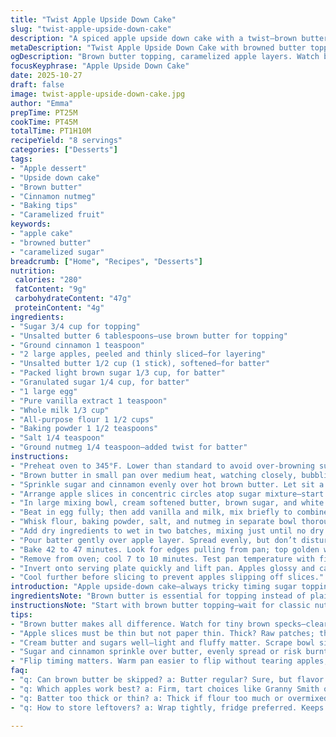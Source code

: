 ```yaml
---
title: "Twist Apple Upside Down Cake"
slug: "twist-apple-upside-down-cake"
description: "A spiced apple upside down cake with a twist—brown butter replaces plain butter in the topping, adding depth. Slightly adjusted sugar amounts for balanced sweetness. Steps reordered for better layering and timing. Sensory cues prioritized over strict minutes—watch for caramelizing sugar and soft apples before covering with batter. Baked until toothpick clean and edges pulling from pan. Serves eight; calorie count moderate with classic warm cinnamon and nutmeg sparking the aroma."
metaDescription: "Twist Apple Upside Down Cake with browned butter topping, caramelized apples, warm cinnamon and nutmeg. Watch sugar melt and apples soften before batter. Serves eight."
ogDescription: "Brown butter topping, caramelized apple layers. Watch bubbling sugar and soft apples. Flip warm, cool before slicing. Old-school apple upside down, reimagined."
focusKeyphrase: "Apple Upside Down Cake"
date: 2025-10-27
draft: false
image: twist-apple-upside-down-cake.jpg
author: "Emma"
prepTime: PT25M
cookTime: PT45M
totalTime: PT1H10M
recipeYield: "8 servings"
categories: ["Desserts"]
tags:
- "Apple dessert"
- "Upside down cake"
- "Brown butter"
- "Cinnamon nutmeg"
- "Baking tips"
- "Caramelized fruit"
keywords:
- "apple cake"
- "browned butter"
- "caramelized sugar"
breadcrumb: ["Home", "Recipes", "Desserts"]
nutrition: 
 calories: "280"
 fatContent: "9g"
 carbohydrateContent: "47g"
 proteinContent: "4g"
ingredients:
- "Sugar 3/4 cup for topping"
- "Unsalted butter 6 tablespoons—use brown butter for topping"
- "Ground cinnamon 1 teaspoon"
- "2 large apples, peeled and thinly sliced—for layering"
- "Unsalted butter 1/2 cup (1 stick), softened—for batter"
- "Packed light brown sugar 1/3 cup, for batter"
- "Granulated sugar 1/4 cup, for batter"
- "1 large egg"
- "Pure vanilla extract 1 teaspoon"
- "Whole milk 1/3 cup"
- "All-purpose flour 1 1/2 cups"
- "Baking powder 1 1/2 teaspoons"
- "Salt 1/4 teaspoon"
- "Ground nutmeg 1/4 teaspoon—added twist for batter"
instructions:
- "Preheat oven to 345°F. Lower than standard to avoid over-browning sugar topping too fast."
- "Brown butter in small pan over medium heat, watching closely, bubbling and nutty smell forms; pour into 9-inch round cake pan. Swirl to coat bottom evenly."
- "Sprinkle sugar and cinnamon evenly over hot brown butter. Let sit a minute; sugar melts slightly, smells rich and caramelized."
- "Arrange apple slices in concentric circles atop sugar mixture—start outer edge, overlap neatly working inwards, tighter layers prevent gaps where batter could seep in."
- "In large mixing bowl, cream softened butter, brown sugar, and white sugar together on medium-high speed until light and fluffy—about 3 minutes. Scrape bowl sides often."
- "Beat in egg fully; then add vanilla and milk, mix briefly to combine."
- "Whisk flour, baking powder, salt, and nutmeg in separate bowl thoroughly."
- "Add dry ingredients to wet in two batches, mixing just until no dry flour streaks remain. Don’t overmix; avoids tough crumb."
- "Pour batter gently over apple layer. Spread evenly, but don’t disturb fruit placement."
- "Bake 42 to 47 minutes. Look for edges pulling from pan; top golden with cracked surface. Insert toothpick into center; clean means done."
- "Remove from oven; cool 7 to 10 minutes. Test pan temperature with fingertips before flipping. Run thin knife around sides to separate cake from pan; flipping while warm prevents sticking."
- "Invert onto serving plate quickly and lift pan. Apples glossy and caramelized on top."
- "Cool further before slicing to prevent apples slipping off slices."
introduction: "Apple upside-down cake—always tricky timing sugar topping and batter balance. Tried simple butter topping; burned once. Brown butter swap? Game changer. Brings warm nutty aroma, deep caramel tones, richer flavor. Apple layering important; neat circles trap juices, making apple layer tender but not mushy. Patience during flipping key—hot pan risks tears, cold means stuck mess. This one walks the line. Cinnamon stays but nutmeg sneaks in—adds complexity. Sugars trimmed down a bit, buyers remorse on overly sweet versions. Bake slower than usual; hot sugar burns fast. Smell tells you when caramel’s ready—bubbly, dark amber, luscious. When cake’s golden crust cracks, test toothpick and edges pulling from pan. Cooling lets juices firm up. Always a crowd pleaser with that sticky caramel-apple crown."
ingredientsNote: "Brown butter is essential for topping instead of plain butter here—improves depth, aroma, prevents quick burning in oven. Use unsalted butter throughout to control salt levels. Apples choice matters; tart firm apples like Granny Smith or Honeycrisp resist mushiness but yield enough softness. Thin slices layer better, promote even caramelization. Vanilla extract crucial for sweet balance. Nutmeg subtle but perceptible—don't skip. Milk adds moisture; whole milk preferred but sub with buttermilk for tang. Flour is all-purpose; cake flour possible but slightly heavier crumb here is good. Sugar slightly lowered from original; caramel topping balance avoids overwhelming sweetness. Cinnamon truthfully indispensable, but measure suits personal taste. Salt: just a pinch to highlight flavors; omit aftercare could dull batter. Keep ingredients at room temp, eggs especially, for proper creaming and emulsification."
instructionsNote: "Start with brown butter topping—wait for classic nutty aroma and tiny brown specks in butter (clarity but not burnt). Pouring into springform or parchment lined pan helps release later. Sugar and cinnamon distributes caramel flavor; sprinkle evenly or risk dense burnt spots. Apple slices must be thin—not paper but no chunk; thick slices bake unevenly—some raw, some mush. Arrange with purpose—overlapping but avoid gaps. Cream butter and sugars well; lightness here impacts final rise and crumb. Careful folding dry ingredients—over mixing develops gluten, toughens cake. Pour batter cautiously on apples; don’t disrupt arrangement or drip between layers too much, which can create drying. Oven temp moderate—slightly lowered prevents early topping burn. Look for classic signs: edges pulling, tops golden and cracked, toothpick test clean. Cooling time crucial—too hot to flip and cake smashes, too cold and topping sticks. Knife around edges essential for neat release. Flip with confidence; serve warm but not hot. Texture with tender crumb and caramelized apples on top, the hallmark. Adjust baking time ±5 minutes based on how apple softness and caramelization progresses. Use toothpick and look for bubbling sugar around edges as cues."
tips:
- "Brown butter makes all difference. Watch for tiny brown specks—clear but not burnt. Aroma deep, nutty has to be right. Ready when smell changes, not just color. Pour hot into pan so sugar melts evenly. Skip if butter too cold."
- "Apple slices must be thin but not paper thin. Thick? Raw patches; thin? Hold shape, caramelize evenly. Arrange overlapping—circle from outside inward. Avoid gaps, batter seeps, dries fruit out. Getting this right saves texture issues later."
- "Cream butter and sugars well—light and fluffy matter. Scrape bowl sides frequently. Timing here affects crumb texture. Egg fully beaten before vanilla and milk added keeps batter stable. Overmix flour later ruins softness—stop as soon as no dry streaks."
- "Sugar and cinnamon sprinkle over butter, evenly spread or risk burnt gritty parts. Let sit till sugar melts a bit, smells like caramelizing. Don’t rush; smell tells you when ready. Oven at 345°F lowers burn risk, longer bake leads to better caramelization."
- "Flip timing matters. Warm pan easier to flip without tearing apples, but too hot means sticky mess. Thin knife around edge first. Test pan temp with fingers. Cool longer if unsure. Doesn’t slice well too hot; apples slip off edges if too warm after flipping."
faq:
- "q: Can brown butter be skipped? a: Butter regular? Sure, but flavor flat, topping burns fast. Lower oven temp if plain. Watch sugar carefully. Brown butter adds nuttiness but needs careful heat control."
- "q: Which apples work best? a: Firm, tart choices like Granny Smith or Honeycrisp. Hold shape, soften evenly, avoid mush. Sweeter types risk overly soft layers. Slices should caramelize, not collapse. Slice thickness impacts bake time, texture."
- "q: Batter too thick or thin? a: Thick if flour too much or overmixed. Stops rising, dry. Thin means under flour or eggs off. Mix dry ingredients separately, fold gently. Too much mixing hurts. Check batter flow before pouring gently."
- "q: How to store leftovers? a: Wrap tightly, fridge preferred. Keeps moisture, slows mold. Rewarm in low oven or microwave with cover. Freezing possible too but slight texture loss after thaw. Not ideal long term but fine 2-3 days fridge."

---
```


